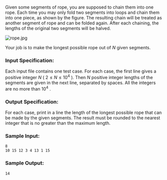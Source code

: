 <!-- Title
Chain the Ropes (25)
-->
Given some segments of rope, you are supposed to chain them into one rope.
Each time you may only fold two segments into loops and chain them into one
piece, as shown by the figure. The resulting chain will be treated as another
segment of rope and can be folded again. After each chaining, the lengths of
the original two segments will be halved.

![rope.jpg](https://images.ptausercontent.com/46293e57-aa0e-414b-b5c3-7c4b2d5201e2.jpg)

Your job is to make the longest possible rope out of $N$ given segments.

### Input Specification:

Each input file contains one test case. For each case, the first line gives a
positive integer $N$ ( $2 \le N \le 10^4$ ). Then $N$ positive integer lengths
of the segments are given in the next line, separated by spaces. All the
integers are no more than $10^4$ .

### Output Specification:

For each case, print in a line the length of the longest possible rope that
can be made by the given segments. The result must be rounded to the nearest
integer that is no greater than the maximum length.

### Sample Input:

    
    
    8
    10 15 12 3 4 13 1 15
    

### Sample Output:

    
    
    14
    

